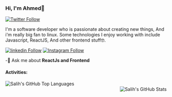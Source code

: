 ### Hi, I'm Ahmed👋


[![Twitter Follow](https://img.shields.io/twitter/follow/salihcodev?style=social)](https://twitter.com/salihcodev)

I'm a software developer who is passionate about creating new things, And i'm really big fan to linux. Some technologies I enjoy working with include Javascript, ReactJS, And other frontend stuff🤓.



[![linkedin Follow](https://img.shields.io/badge/linkedin-@salihcodev-blue?style=flat&logo=linkedin&logoColor=white)](https://www.linkedin.com/in/salihcodev) [![Instagram Follow](https://img.shields.io/badge/instagram-@salihcodev-darkslateblue?style=flat&logo=instagram&logoColor=white)](https://instagram.com/salihcodev)



-🔭 Ask me about **ReactJs and Frontend**
<br />

#### Activities:

<img align="left" alt="Salih's GitHub Top Languages" src="https://github-readme-stats.vercel.app/api/top-langs/?username=salihcodev&layout=compact&langs_count=15" />

<br />

<img align="right" alt="Salih's GitHub Stats" src="https://github-readme-stats.vercel.app/api?username=salihcodev&show_icons=true&theme=onedark" />



